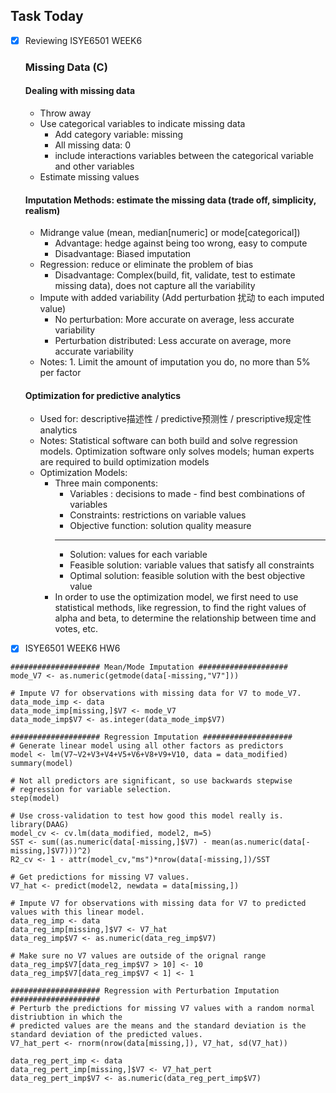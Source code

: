 ## Task Today ##

- [x] Reviewing ISYE6501 WEEK6 
   ### Missing Data (C) 
   #### Dealing with missing data
     - Throw away
     - Use categorical variables to indicate missing data
       - Add category variable: missing
       - All missing data: 0
       - include interactions variables between the categorical variable and other variables
     - Estimate missing values
   #### Imputation Methods: estimate the missing data (trade off, simplicity, realism)
     - Midrange value (mean, median[numeric] or mode[categorical])
       - Advantage: hedge against being too wrong, easy to compute
       - Disadvantage: Biased imputation
     - Regression: reduce or eliminate the problem of bias
       - Disadvantage: Complex(build, fit, validate, test to estimate missing data), does not capture all the variability
     - Impute with added variability (Add perturbation 扰动 to each imputed value)
       - No perturbation: More accurate on average, less accurate variability
       - Perturbation distributed: Less accurate on average, more accurate variability
     - Notes: 1. Limit the amount of imputation you do, no more than 5% per factor
   #### Optimization for predictive analytics
     - Used for: descriptive描述性 / predictive预测性 / prescriptive规定性 analytics
     - Notes: Statistical software can both build and solve regression models. Optimization software only solves models; human experts are required to build optimization models
     - Optimization Models:
       - Three main components: 
         - Variables : decisions to made - find best combinations of variables
         - Constraints: restrictions on variable values 
         - Objective function: solution quality measure
         ***
         - Solution: values for each variable
         - Feasible solution: variable values that satisfy all constraints
         - Optimal solution: feasible solution with the best objective value
       - In order to use the optimization model, we first need to use statistical methods, like regression, to find the right values of alpha and beta, to determine the relationship between time and votes, etc.
       
- [x] ISYE6501 WEEK6 HW6
 ```
#################### Mean/Mode Imputation ####################
mode_V7 <- as.numeric(getmode(data[-missing,"V7"]))

# Impute V7 for observations with missing data for V7 to mode_V7.
data_mode_imp <- data
data_mode_imp[missing,]$V7 <- mode_V7
data_mode_imp$V7 <- as.integer(data_mode_imp$V7)

#################### Regression Imputation ####################
# Generate linear model using all other factors as predictors
model <- lm(V7~V2+V3+V4+V5+V6+V8+V9+V10, data = data_modified)
summary(model)

# Not all predictors are significant, so use backwards stepwise
# regression for variable selection.
step(model)

# Use cross-validation to test how good this model really is.
library(DAAG)
model_cv <- cv.lm(data_modified, model2, m=5)
SST <- sum((as.numeric(data[-missing,]$V7) - mean(as.numeric(data[-missing,]$V7)))^2)
R2_cv <- 1 - attr(model_cv,"ms")*nrow(data[-missing,])/SST

# Get predictions for missing V7 values.
V7_hat <- predict(model2, newdata = data[missing,])

# Impute V7 for observations with missing data for V7 to predicted values with this linear model.
data_reg_imp <- data
data_reg_imp[missing,]$V7 <- V7_hat
data_reg_imp$V7 <- as.numeric(data_reg_imp$V7)

# Make sure no V7 values are outside of the orignal range
data_reg_imp$V7[data_reg_imp$V7 > 10] <- 10
data_reg_imp$V7[data_reg_imp$V7 < 1] <- 1

#################### Regression with Perturbation Imputation ####################
# Perturb the predictions for missing V7 values with a random normal distriubtion in which the
# predicted values are the means and the standard deviation is the standard deviation of the predicted values.
V7_hat_pert <- rnorm(nrow(data[missing,]), V7_hat, sd(V7_hat))

data_reg_pert_imp <- data
data_reg_pert_imp[missing,]$V7 <- V7_hat_pert
data_reg_pert_imp$V7 <- as.numeric(data_reg_pert_imp$V7)
 ```
